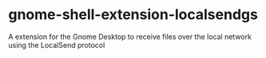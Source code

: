 # gnome-shell-extension-localsendgs
A extension for the Gnome Desktop to receive files over the local network using the LocalSend protocol
